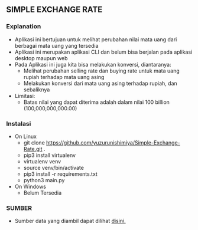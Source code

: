 ## SIMPLE EXCHANGE RATE
### Explanation
- Aplikasi ini bertujuan untuk melihat perubahan nilai mata uang dari berbagai mata uang yang tersedia
- Aplikasi ini merupakan aplikasi CLI dan belum bisa berjalan pada aplikasi desktop maupun web
- Pada Aplikasi ini juga kita bisa melakukan konversi, diantaranya:
    - Melihat perubahan selling rate dan buying rate untuk mata uang rupiah terhadap mata uang asing
    - Melakukan konversi dari mata uang asing terhadap rupiah, dan sebaliknya
- Limitasi:
    - Batas nilai yang dapat diterima adalah dalam nilai 100 billion (100,000,000,000.00)

### Instalasi
- On Linux
    - git clone https://github.com/yuzurunishimiya/Simple-Exchange-Rate.git .
    - pip3 install virtualenv 
    - virtualenv venv
    - source venv/bin/activate
    - pip3 install -r requirements.txt
    - python3 main.py
- On Windows
    - Belum Tersedia


### SUMBER
- Sumber data yang diambil dapat dilihat [disini.](https://www.bi.go.id/id/moneter/informasi-kurs/transaksi-bi/Default.aspx)
